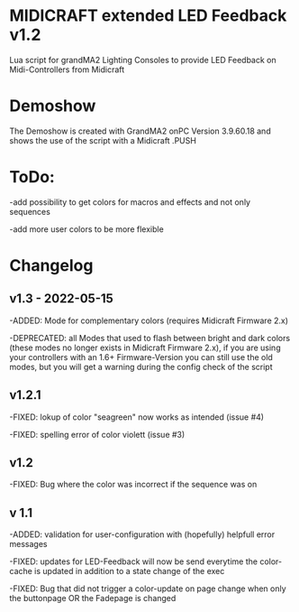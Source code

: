 # MIDICRAFT extended LED Feedback v1.2
Lua script for grandMA2 Lighting Consoles to provide LED Feedback on Midi-Controllers from Midicraft

# Demoshow
The Demoshow is created with GrandMA2 onPC Version 3.9.60.18 and shows the use of the script with a Midicraft .PUSH

# ToDo:
-add possibility to get colors for macros and effects and not only sequences

-add more user colors to be more flexible

# Changelog
## v1.3 - 2022-05-15
-ADDED: Mode for complementary colors (requires Midicraft Firmware 2.x)

-DEPRECATED: all Modes that used to flash between bright and dark colors (these modes no longer exists in Midicraft Firmware 2.x), if you are using your controllers with an 1.6+ Firmware-Version you can still use the old modes, but you will get a warning during the config check of the script

## v1.2.1
-FIXED: lokup of color "seagreen" now works as intended (issue #4)

-FIXED: spelling error of color violett (issue #3)

## v1.2
-FIXED: Bug where the color was incorrect if the sequence was on

## v 1.1
-ADDED: validation for user-configuration with (hopefully) helpfull error messages

-FIXED: updates for LED-Feedback will now be send everytime the color-cache is updated in addition to a state change of the exec

-FIXED: Bug that did not trigger a color-update on page change when only the buttonpage OR the Fadepage is changed
